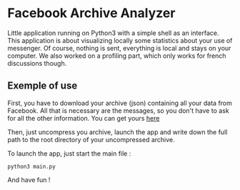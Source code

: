 # Facebook Archive Analyzer

Little application running on Python3 with a simple shell as an interface.
This application is about visualizing locally some statistics about your use of messenger.
Of course, nothing is sent, everything is local and stays on your computer.
We also worked on a profiling part, which only works for french discussions though.

## Exemple of use
First, you have to download your archive (json) containing all your data from Facebook. All that is necessary are the messages, so you don't have to ask for all the other information.
You can get yours [here](https://www.facebook.com/dyi/?referrer=yfi_settings)  

Then, just uncompress you archive, launch the app and write down the full path to the root directory of your uncompressed archive.

To launch the app, just start the main file :

```
python3 main.py
```

And have fun !
